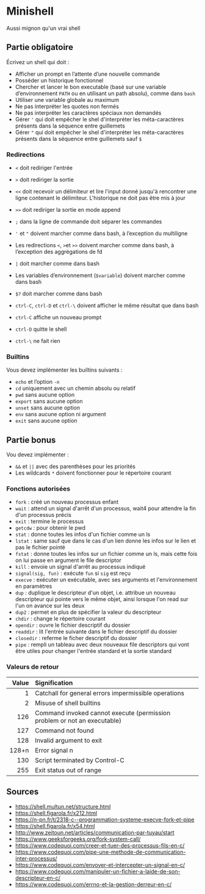 # Minishell
Aussi mignon qu'un vrai shell

## Partie obligatoire
Écrivez un shell qui doit :
- Afficher un prompt en l’attente d’une nouvelle commande
- Posséder un historique fonctionnel
- Chercher et lancer le bon executable (basé sur une variable d’environnement `PATH` ou en utilisant un path absolu), comme dans `bash`
- Utiliser une variable globale au maximum
- Ne pas interpréter les quotes non fermés
- Ne pas interpréter les caractères spéciaux non demandés
- Gérer `'` qui doit empêcher le shel d'interpréter les méta-caractères présents dans la séquence entre guillemets
- Gérer `"` qui doit empêcher le shel d'interpréter les méta-caractères présents dans la séquence entre guillemets sauf `$`

### Redirections
- `<` doit rediriger l'entrée
- `>` doit rediriger la sortie
- `<<` doit recevoir un délimiteur et lire l'input donné jusqu'à rencontrer une ligne contenant le délimiteur. L'historique ne doit pas être mis à jour
- `>>` doit rediriger la sortie en mode append 
    
- `;` dans la ligne de commande doit séparer les commandes
- `'` et `"` doivent marcher comme dans bash, à l’exception du multiligne
- Les redirections `<`, `>`et `>>` doivent marcher comme dans bash, à l’exception des aggrégations de fd
- `|` doit marcher comme dans bash
- Les variables d’environnement (`$variable`) doivent marcher comme dans bash
- `$?` doit marcher comme dans bash
  
- `ctrl-C`, `ctrl-D` et `ctrl-\` doivent afficher le même résultat que dans bash
- `ctrl-C` affiche un nouveau prompt
- `ctrl-D` quitte le shell
- `ctrl-\` ne fait rien

### Builtins
Vous devez implémenter les builtins suivants :
  - `echo` et l’option `-n`
  - `cd` uniquement avec un chemin absolu ou relatif
  - `pwd` sans aucune option
  - `export` sans aucune option
  - `unset` sans aucune option
  - `env` sans aucune option ni argument
  - `exit` sans aucune option

## Partie bonus
Vou devez implémenter :
- `&&` et `||` avec des parenthèses pour les priorités
- Les wildcards `*` doivent fonctionner pour le répertoire courant

### Fonctions autorisées
- `fork` : créé un nouveau processus enfant
- `wait` : attend un signal d'arrêt d'un processus, wait4 pour attendre la fin d'un processus précis
- `exit` : termine le processus
- `getcdw` : pour obtenir le pwd
- `stat` : donne toutes les infos d'un fichier comme un ls
- `lstat` : same sauf que dans le cas d'un lien donne les infos sur le lien et pas le fichier pointé
- `fstat` : donne toutes les infos sur un fichier comme un ls, mais cette fois on lui passe en argument le file descriptor
- `kill` : envoie un signal d'arrêt au processus indiqué
- `signal(sig, fun)` : exécute `fun` si `sig` est reçu
- `execve` : exécuter un exécutable, avec ses arguments et l'environnement en paramètres
- `dup` : duplique le descripteur d'un objet, i.e. attribue un nouveau descripteur qui pointe vers le même objet, ainsi lorsque l'on read sur l'un on avance sur les deux
- `dup2` : permet en plus de spécifier la valeur du descripteur
- `chdir` :  change le répertoire courant
- `opendir` : ouvre le fichier descriptif du dossier
- `readdir` : lit l'entrée suivante dans le fichier descriptif du dossier
- `closedir` : referme le ficher descriptif du dossier
- `pipe` : rempli un tableau avec deux nouveaux file descriptors qui vont être utiles pour changer l'entrée standard et la sortie standard

### Valeurs de retour

| Value | Signification |
|----:|:-------------|
| 1 | Catchall for general errors	impermissible operations |
| 2 | Misuse of shell builtins |
| 126	| Command invoked cannot execute (permission problem or not an executable) |
| 127	| Command not found |
| 128	| Invalid argument to exit |
| 128+n | Error signal n |
| 130	| Script terminated by Control-C |
| 255 | Exit status out of range |

## Sources

- https://shell.multun.net/structure.html
- https://shell.figarola.fr/x212.html
- https://n-pn.fr/t/2318-c--programmation-systeme-execve-fork-et-pipe
- https://shell.figarola.fr/x54.html
- http://www.zeitoun.net/articles/communication-par-tuyau/start
- https://www.geeksforgeeks.org/fork-system-call/
- https://www.codequoi.com/creer-et-tuer-des-processus-fils-en-c/
- https://www.codequoi.com/pipe-une-methode-de-communication-inter-processus/
- https://www.codequoi.com/envoyer-et-intercepter-un-signal-en-c/
- https://www.codequoi.com/manipuler-un-fichier-a-laide-de-son-descripteur-en-c/
- https://www.codequoi.com/errno-et-la-gestion-derreur-en-c/



